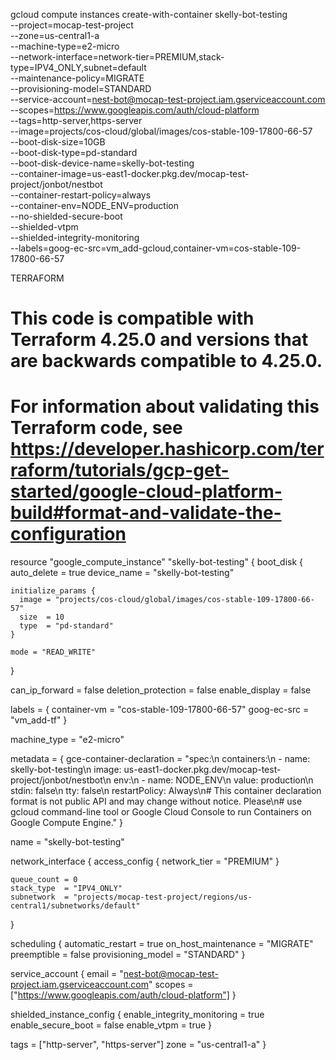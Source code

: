gcloud compute instances create-with-container skelly-bot-testing \
    --project=mocap-test-project \
    --zone=us-central1-a \
    --machine-type=e2-micro \
    --network-interface=network-tier=PREMIUM,stack-type=IPV4_ONLY,subnet=default \
    --maintenance-policy=MIGRATE \
    --provisioning-model=STANDARD \
    --service-account=nest-bot@mocap-test-project.iam.gserviceaccount.com \
    --scopes=https://www.googleapis.com/auth/cloud-platform \
    --tags=http-server,https-server \
    --image=projects/cos-cloud/global/images/cos-stable-109-17800-66-57 \
    --boot-disk-size=10GB \
    --boot-disk-type=pd-standard \
    --boot-disk-device-name=skelly-bot-testing \
    --container-image=us-east1-docker.pkg.dev/mocap-test-project/jonbot/nestbot \
    --container-restart-policy=always \
    --container-env=NODE_ENV=production \
    --no-shielded-secure-boot \
    --shielded-vtpm \
    --shielded-integrity-monitoring \
    --labels=goog-ec-src=vm_add-gcloud,container-vm=cos-stable-109-17800-66-57



TERRAFORM

# This code is compatible with Terraform 4.25.0 and versions that are backwards compatible to 4.25.0.
# For information about validating this Terraform code, see https://developer.hashicorp.com/terraform/tutorials/gcp-get-started/google-cloud-platform-build#format-and-validate-the-configuration

resource "google_compute_instance" "skelly-bot-testing" {
  boot_disk {
    auto_delete = true
    device_name = "skelly-bot-testing"

    initialize_params {
      image = "projects/cos-cloud/global/images/cos-stable-109-17800-66-57"
      size  = 10
      type  = "pd-standard"
    }

    mode = "READ_WRITE"
  }

  can_ip_forward      = false
  deletion_protection = false
  enable_display      = false

  labels = {
    container-vm = "cos-stable-109-17800-66-57"
    goog-ec-src  = "vm_add-tf"
  }

  machine_type = "e2-micro"

  metadata = {
    gce-container-declaration = "spec:\n  containers:\n  - name: skelly-bot-testing\n    image: us-east1-docker.pkg.dev/mocap-test-project/jonbot/nestbot\n    env:\n    - name: NODE_ENV\n      value: production\n    stdin: false\n    tty: false\n  restartPolicy: Always\n# This container declaration format is not public API and may change without notice. Please\n# use gcloud command-line tool or Google Cloud Console to run Containers on Google Compute Engine."
  }

  name = "skelly-bot-testing"

  network_interface {
    access_config {
      network_tier = "PREMIUM"
    }

    queue_count = 0
    stack_type  = "IPV4_ONLY"
    subnetwork  = "projects/mocap-test-project/regions/us-central1/subnetworks/default"
  }

  scheduling {
    automatic_restart   = true
    on_host_maintenance = "MIGRATE"
    preemptible         = false
    provisioning_model  = "STANDARD"
  }

  service_account {
    email  = "nest-bot@mocap-test-project.iam.gserviceaccount.com"
    scopes = ["https://www.googleapis.com/auth/cloud-platform"]
  }

  shielded_instance_config {
    enable_integrity_monitoring = true
    enable_secure_boot          = false
    enable_vtpm                 = true
  }

  tags = ["http-server", "https-server"]
  zone = "us-central1-a"
}

